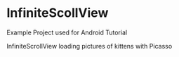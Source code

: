 # InfiniteScollView
Example Project used for Android Tutorial

InfiniteScrollView loading pictures of kittens with Picasso

